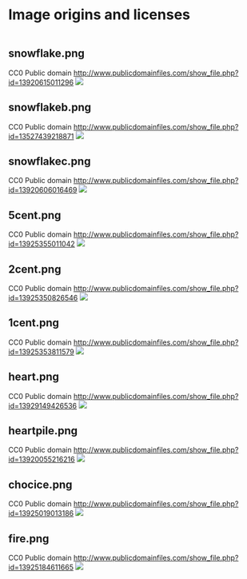 # Image origins and licenses

<filename>
<license>
<origin url>
<image>

## snowflake.png
CC0 Public domain
http://www.publicdomainfiles.com/show_file.php?id=13920615011296
![](snowflake.png)

## snowflakeb.png
CC0 Public domain
http://www.publicdomainfiles.com/show_file.php?id=13527439218871
![](snowflakeb.png)

## snowflakec.png
CC0 Public domain
http://www.publicdomainfiles.com/show_file.php?id=13920606016469
![](snowflakec.png)

## 5cent.png
CC0 Public domain
http://www.publicdomainfiles.com/show_file.php?id=13925355011042
![](5cent.png)

## 2cent.png
CC0 Public domain
http://www.publicdomainfiles.com/show_file.php?id=13925350826546
![](2cent.png)

## 1cent.png
CC0 Public domain
http://www.publicdomainfiles.com/show_file.php?id=13925353811579
![](1cent.png)

## heart.png
CC0 Public domain
http://www.publicdomainfiles.com/show_file.php?id=13929149426536
![](heart.png)

## heartpile.png
CC0 Public domain
http://www.publicdomainfiles.com/show_file.php?id=13920055216216
![](heartpile.png)

## chocice.png
CC0 Public domain
http://www.publicdomainfiles.com/show_file.php?id=13925019013186
![](chocice.png)

## fire.png
CC0 Public domain
http://www.publicdomainfiles.com/show_file.php?id=13925184611665
![](fire.png)
